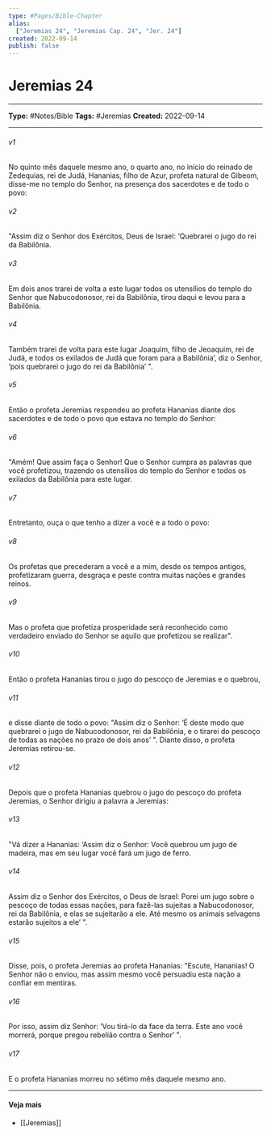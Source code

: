 ```yaml
---
type: #Pages/Bible-Chapter
alias:
  ["Jeremias 24", "Jeremias Cap. 24", "Jer. 24"]
created: 2022-09-14
publish: false
---
```


# Jeremias 24

---

**Type:** #Notes/Bible
**Tags:** #Jeremias
**Created:** 2022-09-14

---

###### v1
No quinto mês daquele mesmo ano, o quarto ano, no início do reinado de Zedequias, rei de Judá, Hananias, filho de Azur, profeta natural de Gibeom, disse-me no templo do Senhor, na presença dos sacerdotes e de todo o povo:
###### v2
"Assim diz o Senhor dos Exércitos, Deus de Israel: ‘Quebrarei o jugo do rei da Babilônia.
###### v3
Em dois anos trarei de volta a este lugar todos os utensílios do templo do Senhor que Nabucodonosor, rei da Babilônia, tirou daqui e levou para a Babilônia.
###### v4
Também trarei de volta para este lugar Joaquim, filho de Jeoaquim, rei de Judá, e todos os exilados de Judá que foram para a Babilônia’, diz o Senhor, ‘pois quebrarei o jugo do rei da Babilônia’ ".
###### v5
Então o profeta Jeremias respondeu ao profeta Hananias diante dos sacerdotes e de todo o povo que estava no templo do Senhor:
###### v6
"Amém! Que assim faça o Senhor! Que o Senhor cumpra as palavras que você profetizou, trazendo os utensílios do templo do Senhor e todos os exilados da Babilônia para este lugar.
###### v7
Entretanto, ouça o que tenho a dizer a você e a todo o povo:
###### v8
Os profetas que precederam a você e a mim, desde os tempos antigos, profetizaram guerra, desgraça e peste contra muitas nações e grandes reinos.
###### v9
Mas o profeta que profetiza prosperidade será reconhecido como verdadeiro enviado do Senhor se aquilo que profetizou se realizar".
###### v10
Então o profeta Hananias tirou o jugo do pescoço de Jeremias e o quebrou,
###### v11
e disse diante de todo o povo: "Assim diz o Senhor: ‘É deste modo que quebrarei o jugo de Nabucodonosor, rei da Babilônia, e o tirarei do pescoço de todas as nações no prazo de dois anos’ ". Diante disso, o profeta Jeremias retirou-se.
###### v12
Depois que o profeta Hananias quebrou o jugo do pescoço do profeta Jeremias, o Senhor dirigiu a palavra a Jeremias:
###### v13
"Vá dizer a Hananias: ‘Assim diz o Senhor: Você quebrou um jugo de madeira, mas em seu lugar você fará um jugo de ferro.
###### v14
Assim diz o Senhor dos Exércitos, o Deus de Israel: Porei um jugo sobre o pescoço de todas essas nações, para fazê-las sujeitas a Nabucodonosor, rei da Babilônia, e elas se sujeitarão a ele. Até mesmo os animais selvagens estarão sujeitos a ele’ ".
###### v15
Disse, pois, o profeta Jeremias ao profeta Hananias: "Escute, Hananias! O Senhor não o enviou, mas assim mesmo você persuadiu esta nação a confiar em mentiras.
###### v16
Por isso, assim diz Senhor: ‘Vou tirá-lo da face da terra. Este ano você morrerá, porque pregou rebelião contra o Senhor’ ".
###### v17
E o profeta Hananias morreu no sétimo mês daquele mesmo ano.


---

#### Veja mais

- [[Jeremias]]
